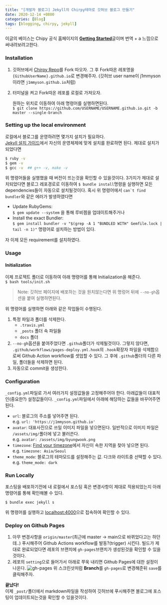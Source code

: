 ```yaml
---
title: "[개발자 블로그] Jekyll의 Chirpy테마로 깃허브 블로그 만들기"
date: 2020-12-14 +0800
categories: [Blog]
tags: [blogging, chirpy, jekyll]
---
```


이글의 베이스는 Chipy 공식 홈페이지의 [**Getting Started**](https://chirpy.cotes.info/posts/getting-started/)글이며 번역 + a 느낌으로 써내려보려고한다.

### Installation

1. 깃허브에서 [Chirpy Repo](https://github.com/cotes2020/jekyll-theme-chirpy)를 Fork 따오자. 그 후 Fork따온 레포명을 `{GithubUserName}.github.io`로 변경해주자. (깃허브 user name이 j1mmyson이라면 `j1mmyson.github.io`처럼)

2. 터미널을 켜고 Fork따온 레포를 로컬로 가져오자.

   원하는 위치로 이동하여 아래 명령어를 실행하면된다.<br>
   `$ git clone https://github.com/USERNAME/USERNAME.github.io.git -b master --single-branch`

### Setting up the local environment

로컬에서 블로그를 운영하려면 몇가지 설치가 필요하다.<br>
[Jekyll 설치 가이드](https://jekyllrb.com/docs/installation/)에서 자신의 운영체제에 맞게 설치를 완료하면 된다.
제대로 설치가 되었다면

```bash
$ ruby -v
$ gem -v
$ gcc -v  ## g++ -v, make -v
```

위 명령어들을 실행했을 때 버전이 뜨는것을 확인할 수 있을것이다.
3가지가 제대로 설치되었다면 블로그 레포경로로 이동하여 `$ bundle install`명령을 실행하면 모든 dependencies들이 자동으로 설치될것이다.
혹시 위 명령어에서 ``` can`t find bundler ```와 같은 에러가 발생하였다면 

- Update RubyGems: <br>`$ gem update --system` 을 통해 루비젬을 업데이트해주거나
- Install the exact Bundler: <br>`$ gem install bundler -v "$(grep -A 1 "BUNDLED WITH" Gemfile.lock | tail -n 1)"` 명령어로 설치하는 방법이 있다.

자 이제 모든 requirement를 설치하였다.

### Usage

#### Initialization

이제 프로젝트 폴더로 이동하여 아래 명령어를 통해 Initialization을 해준다.<br>
`$ bash tools/init.sh`

> Note: 깃허브 페이지에 배포하는 것을 원치않는다면 위 명렁어 뒤에 `--no-gh`옵션을 붙여 실행하면된다.

위 명령어를 실행하면 아래와 같은 작업들이 수행된다.

1. 특정 파일과 폴더를 삭제한다.
   - `.travis.yml`
   - `_posts` 폴더 속 파일들
   - `docs` 폴더
2. `--no-gh`옵션을 붙여주었다면 `.github`폴더가 삭제될것이다. 그렇지 않다면, `.github/workflows/pages-deploy.yml.hook`의 `.hook`확장자 파일을 삭제함으로써 Github Action workflow를 셋업할 수 있다. 그 후에 `.github`폴더의 다른 파일, 폴더들을 삭제하면 된다.
3. 자동으로 commit을 생성한다.

### Configuration

`_config.yml`파일로 가서 여러가지 설정값들을 고정해주어야 한다. 아래값들이 대표적인(중요한?) 설정값들이다. `_config.yml`파일에서 아래에 해당하는 값들을 바꾸어주면된다.

- `url`: 블로그의 주소를 넣어주면 된다.<br>
  e.g. `url: 'https://j1mmyson.github.io'`
- `avatar`: 대표사진으로 쓰일 이미지 파일을 넣으면된다. 일반적으로 이미지 파일은 `/assets/img/`폴더에 넣고 불러쓴다.<br>
  e.g. `avatar: /assets/img/byungwook.png`
- `timezone`: [Find your timezone](http://www.timezoneconverter.com/cgi-bin/findzone/findzone)에서 자신이 속한 지역을 찾아 넣으면 된다.<br>
  e.g. `timezone: Asia/Seoul`
- `theme_mode`: 블로그의 테마모드를 설정해주는 값. 다크와 라이트중 선택할 수 있다.<br>
  e.g. `theme_mode: dark`

### Run Locally

포스팅을 배포하기전에 내 로컬에서 포스팅 혹은 변경사항이 제대로 적용되었는지 아래 명령어를 통해 확인해볼 수 있다.

`$ bundle exec jekyll s`

위 명령어를 실행하고 [localhost:4000](http://localhost:4000)으로 접속하여 확인할 수 있다.

### Deploy on Github Pages

1. 아무 변경사항을 `origin/master`(최근에 master -> main으로 바뀌었다고는 하던데..) 푸시해주어 Github Actions workflow를 발동?(trigger) 시킨다. 빌드가 제대로 완료되었다면 레포의 브랜치에 `gh-pages`브랜치가 생성된것을 확인할 수 있을것이다.
2. 레포의 `setting`으로 들어가서 아래로 쭈욱 내리면 Github Pages에 대한 설정이 나온다.
   ![gh-pages](../../../assets/img/gh-pages.PNG)
   위 스크린샷처럼 **Branch**를 `gh-pages`로 변경해준뒤 `save`를 클릭해주자.

**끝났다!** <br>
이제 `_post/`폴더에서 markdown파일을 작성하여 깃허브에 푸시해주면 블로그에 포스팅이 업데이트되는것을 확인할 수 있을것이다.